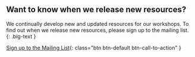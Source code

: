 ## Want to know when we release new resources?

We continually develop new and updated resources for our workshops. 
To find out when we release new resources, please sign up to the mailing list.
{: .big-text }

[Sign up to the Mailing List](https://goo.gl/forms/uhFt9j740ELhKKxK2){: class="btn btn-default btn-call-to-action" }